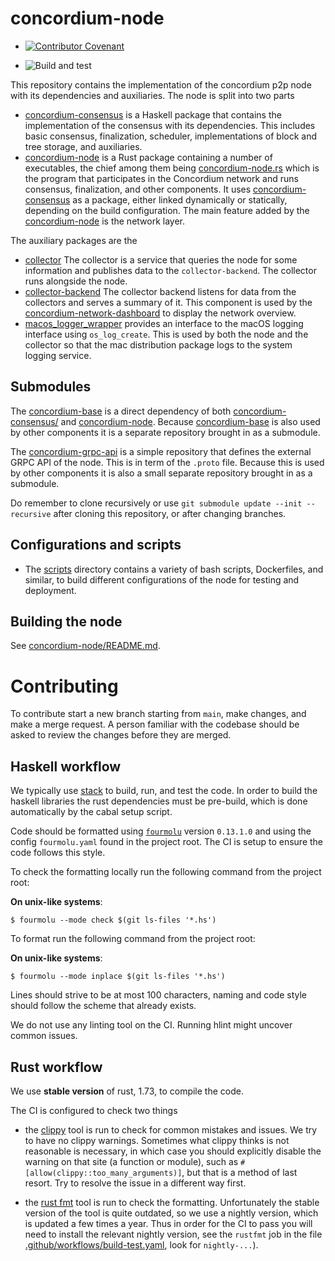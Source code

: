 # concordium-node

- [![Contributor Covenant](https://img.shields.io/badge/Contributor%20Covenant-2.0-4baaaa.svg)](https://github.com/Concordium/.github/blob/main/.github/CODE_OF_CONDUCT.md)

- ![Build and test](https://github.com/Concordium/concordium-node/actions/workflows/build-test.yaml/badge.svg)

This repository contains the implementation of the concordium p2p node with its
dependencies and auxiliaries. The node is split into two parts

- [concordium-consensus](./concordium-consensus/)
  is a Haskell package that contains the implementation of the consensus with
  its dependencies. This includes basic consensus, finalization, scheduler,
  implementations of block and tree storage, and auxiliaries.
- [concordium-node](./concordium-node/)
  is a Rust package containing a number of executables, the chief among them
  being [concordium-node.rs](./concordium-node/src/bin/cli.rs) which is the
  program that participates in the Concordium network and runs consensus,
  finalization, and other components. It uses
  [concordium-consensus](./concordium-consensus/) as a package, either linked
  dynamically or statically, depending on the build configuration. The main
  feature added by the [concordium-node](./concordium-node/) is the network layer.

The auxiliary packages are the
- [collector](./collector) The collector is a service that queries the node for
  some information and publishes data to the `collector-backend`. The collector
  runs alongside the node.
- [collector-backend](./collector-backend) The collector backend listens for
  data from the collectors and serves a summary of it. This component is used by
  the
  [concordium-network-dashboard](https://github.com/Concordium/concordium-network-dashboard)
  to display the network overview.
- [macos_logger_wrapper](./macos_logger_wrapper/) provides an interface to the
  macOS logging interface using `os_log_create`. This is used by both the node
  and the collector so that the mac distribution package logs to the system
  logging service.

## Submodules

The [concordium-base](./concordium-base/) is a direct dependency of both
[concordium-consensus/](./concordium-consensus/) and
[concordium-node](./concordium-node/). Because
[concordium-base](./concordium-base/) is also used by other components it is a
separate repository brought in as a submodule.

The [concordium-grpc-api](./concordium-grpc-api/) is a simple repository that
defines the external GRPC API of the node. This is in term of the `.proto` file.
Because this is used by other components it is also a small separate repository
brought in as a submodule.

Do remember to clone recursively or use `git submodule update --init --recursive` after
cloning this repository, or after changing branches.

## Configurations and scripts

- The [scripts](./scripts/) directory contains a variety of bash scripts,
  Dockerfiles, and similar, to build different configurations of the node for
  testing and deployment.

## Building the node

See [concordium-node/README.md](./concordium-node/README.md).

# Contributing

To contribute start a new branch starting from `main`, make changes, and make a
merge request. A person familiar with the codebase should be asked to review the
changes before they are merged.

## Haskell workflow

We typically use [stack](https://docs.haskellstack.org/en/stable/README/) to
build, run, and test the code. In order to build the haskell libraries the rust
dependencies must be pre-build, which is done automatically by the cabal setup
script.

Code should be formatted using [`fourmolu`](https://github.com/fourmolu/fourmolu)
version `0.13.1.0` and using the config `fourmolu.yaml` found in the project root.
The CI is setup to ensure the code follows this style.

To check the formatting locally run the following command from the project root:

**On unix-like systems**:

```
$ fourmolu --mode check $(git ls-files '*.hs')
```

To format run the following command from the project root:

**On unix-like systems**:

```
$ fourmolu --mode inplace $(git ls-files '*.hs')
```

Lines should strive to be at most 100 characters, naming and code style should
follow the scheme that already exists.

We do not use any linting tool on the CI. Running hlint might uncover common
issues.

## Rust workflow

We use **stable version** of rust, 1.73, to compile the code.

The CI is configured to check two things
- the [clippy](https://github.com/rust-lang/rust-clippy) tool is run to check
  for common mistakes and issues. We try to have no clippy warnings. Sometimes
  what clippy thinks is not reasonable is necessary, in which case you should
  explicitly disable the warning on that site (a function or module), such as
  `#[allow(clippy::too_many_arguments)]`, but that is a method of last resort.
  Try to resolve the issue in a different way first.

- the [rust fmt](https://github.com/rust-lang/rustfmt) tool is run to check the
  formatting. Unfortunately the stable version of the tool is quite outdated, so
  we use a nightly version, which is updated a few times a year. Thus in order
  for the CI to pass you will need to install the relevant nightly version, see
  the `rustfmt` job in the file [.github/workflows/build-test.yaml](.github/workflows/build-test.yaml),
  look for `nightly-...`).

